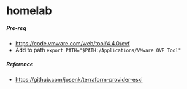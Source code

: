 # homelab

##### Pre-req
- https://code.vmware.com/web/tool/4.4.0/ovf 
- Add to path ```export PATH="$PATH:/Applications/VMware OVF Tool"```

##### Reference

- https://github.com/josenk/terraform-provider-esxi
